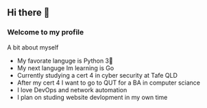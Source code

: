 ## Hi there 👋
### Welcome to my profile

A bit about myself

- My favorate languge is Python 3🐍
- My next languge Im learning is Go 
- Currently studying a cert 4 in cyber security at Tafe QLD
- After my cert 4 I want to go to QUT for a BA in computer sciance
- I love DevOps and network automation
- I plan on studing website devlopment in my own time

